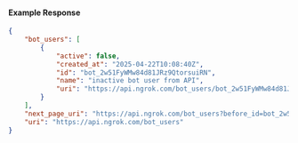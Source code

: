 <!-- Code generated for API Clients. DO NOT EDIT. -->

#### Example Response

```json
{
	"bot_users": [
		{
			"active": false,
			"created_at": "2025-04-22T10:08:40Z",
			"id": "bot_2w51FyWMw84d81JRz9QtorsuiRN",
			"name": "inactive bot user from API",
			"uri": "https://api.ngrok.com/bot_users/bot_2w51FyWMw84d81JRz9QtorsuiRN"
		}
	],
	"next_page_uri": "https://api.ngrok.com/bot_users?before_id=bot_2w51FyWMw84d81JRz9QtorsuiRN&limit=1",
	"uri": "https://api.ngrok.com/bot_users"
}
```
